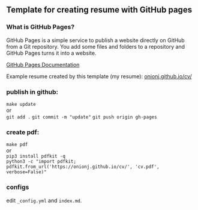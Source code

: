 
## Template for creating resume with GitHub pages


### What is GitHub Pages?

GitHub Pages is a simple service to publish a website directly on GitHub from a Git repository. You add some files and folders to a repository and GitHub Pages turns it into a website.

[GitHub Pages Documentation](https://docs.github.com/en/pages/quickstart)


Example resume created by this template (my resume): [onionj.github.io/cv/](https://onionj.github.io/cv/)

### publish in github:
`make update` \
or \
`git add .`
`git commit -m "update"`
`git push origin gh-pages`


### create pdf:
`make pdf` \
or \
`pip3 install pdfkit -q`	
`python3 -c "import pdfkit; pdfkit.from_url('https://onionj.github.io/cv/', 'cv.pdf', verbose=False)"`


### configs
edit `_config.yml` and `index.md`.